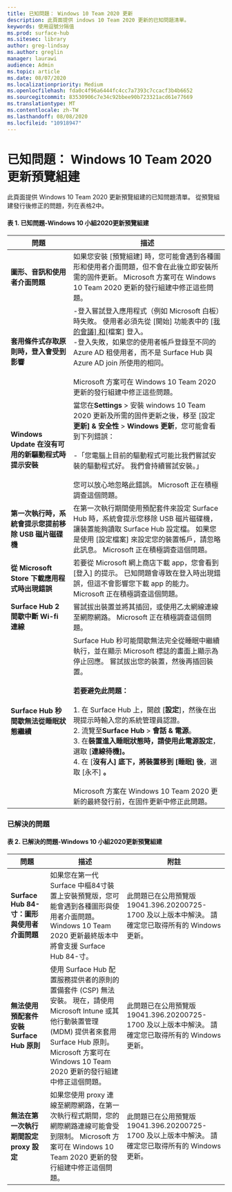 ```yaml
---
title: 已知問題： Windows 10 Team 2020 更新
description: 此頁面提供 indows 10 Team 2020 更新的已知問題清單。
keywords: 使用逗號分隔值
ms.prod: surface-hub
ms.sitesec: library
author: greg-lindsay
ms.author: greglin
manager: laurawi
audience: Admin
ms.topic: article
ms.date: 08/07/2020
ms.localizationpriority: Medium
ms.openlocfilehash: fda0c4f96a6444fc4cc7a7393c7ccacf3b4b6652
ms.sourcegitcommit: 83530906c7e34c92bbee90b723321acd61e77669
ms.translationtype: MT
ms.contentlocale: zh-TW
ms.lasthandoff: 08/08/2020
ms.locfileid: "10918947"
---
```

# 已知問題： Windows 10 Team 2020 更新預覽組建 

此頁面提供 Windows 10 Team 2020 更新預覽組建的已知問題清單。 從預覽組建發行後修正的問題，列在表格2中。 

#### 表 1. 已知問題-Windows 10 小組2020更新預覽組建 

| 問題                                                                     | 描述                                                                                                                                                                                                                                                                                                                                                                                                                                                                                                                                                                                                                                                                                       |
| ------------------------------------------------------------------------- | ------------------------------------------------------------------------------------------------------------------------------------------------------------------------------------------------------------------------------------------------------------------------------------------------------------------------------------------------------------------------------------------------------------------------------------------------------------------------------------------------------------------------------------------------------------------------------------------------------------------------------------------------------------------------------------------------- |
| **圖形、音訊和使用者介面問題**                            | 如果您安裝 [預覽組建] 時，您可能會遇到各種圖形和使用者介面問題，但不會在此後立即安裝所需的固件更新。 Microsoft 方案可在 Windows 10 Team 2020 更新的發行組建中修正這些問題。                                                                                                                                                                                                                                                                                                                                                                                                                                  |
| **套用條件式存取原則時，登入會受到影響**      | -登入嘗試登入應用程式（例如 Microsoft 白板）時失敗。 使用者必須先從 [開始] 功能表中的 [[我的會議] 和](https://support.microsoft.com/help/4506480/sign-in-to-see-your-meetings-and-files-on-surface-hub)[檔案] 登入。<br>-登入失敗，如果您的使用者帳戶登錄至不同的 Azure AD 租使用者，而不是 Surface Hub 與 Azure AD join 所使用的相同。<br><br>Microsoft 方案可在 Windows 10 Team 2020 更新的發行組建中修正這些問題。                                                                                                                                                                                              |
| **Windows Update 在沒有可用的新驅動程式時提示安裝** | 當您在**Settings**  >  安裝 windows 10 Team 2020 更新及所需的固件更新之後，移至 [設定**更新] & 安全性**  >  **Windows 更新**，您可能會看到下列錯誤：<br><br>-「您電腦上目前的驅動程式可能比我們嘗試安裝的驅動程式好。 我們會持續嘗試安裝。」<br><br>您可以放心地忽略此錯誤。 Microsoft 正在積極調查這個問題。                                                                                                                                                                                                                                                                              |
| **第一次執行時，系統會提示您提前移除 USB 磁片磁碟機**               | 在第一次執行期間使用預配套件來設定 Surface Hub 時，系統會提示您移除 USB 磁片磁碟機，讓裝置能夠讀取 Surface Hub 設定檔。 如果您是使用 [設定檔案] 來設定您的裝置帳戶，請忽略此訊息。 Microsoft 正在積極調查這個問題。                                                                                                                                                                                                                                                                                                                                                                          |
| **從 Microsoft Store 下載應用程式時出現錯誤**          | 若要從 Microsoft 網上商店下載 app，您會看到 [登入] 的提示。 已知問題會導致在登入時出現錯誤，但這不會影響您下載 app 的能力。 Microsoft 正在積極調查這個問題。                                                                                                                                                                                                                                                                                                                                                                                                                                                     |
| **Surface Hub 2 間歇中斷 Wi-fi 連線**                  | 嘗試拔出裝置並將其插回，或使用乙太網線連線至網際網路。 Microsoft 正在積極調查這個問題。                                                                                                                                                                                                                                                                                                                                                                                                                                                                                                                                        |
| **Surface Hub 秒間歇無法從睡眠狀態繼續**              | Surface Hub 秒可能間歇無法完全從睡眠中繼續執行，並在顯示 Microsoft 標誌的畫面上顯示為停止回應。 嘗試拔出您的裝置，然後再插回裝置。<br><br>**若要避免此問題：**<br><br>1. 在 Surface Hub 上，開啟 [**設定**]，然後在出現提示時輸入您的系統管理員認證。<br>2. 流覽至**Surface Hub**  >  **會話 & 電源**。<br>3. 在**裝置進入睡眠狀態時，請使用此電源設定**，選取 [**連線待機]。**<br>4. 在 [**沒有人] 底下，將裝置移到 [睡眠] 後**，選取 [永不] **。**<br><br>Microsoft 方案在 Windows 10 Team 2020 更新的最終發行前，在固件更新中修正此問題。 |

 
### 已解決的問題

#### 表 2. 已解決的問題-Windows 10 小組2020更新預覽組建 

 問題                                                                  | 描述                                                                                                                                                                                                                                                                                                               | 附註                                                                                                                                      |
| ---------------------------------------------------------------------- | ------------------------------------------------------------------------------------------------------------------------------------------------------------------------------------------------------------------------------------------------------------------------------------------------------------------------- | ------------------------------------------------------------------------------------------------------------------------------------------ |
| **Surface Hub 84-寸：圖形與使用者介面問題**            | 如果您在第一代 Surface 中樞84寸裝置上安裝預覽版，您可能會遇到各種圖形與使用者介面問題。 Windows 10 Team 2020 更新最終版本中將會支援 Surface Hub 84-寸。                                                                           | 此問題已在公用預覽版 19041.396.20200725-1700 及以上版本中解決。 請確定您已取得所有的 Windows 更新。 |
| **無法使用預配套件安裝 Surface Hub 原則** | 使用 Surface Hub 配置服務提供者的原則的置備套件 (CSP) 無法安裝。 現在，請使用 Microsoft Intune 或其他行動裝置管理 (MDM) 提供者來套用 Surface Hub 原則。 Microsoft 方案可在 Windows 10 Team 2020 更新的發行組建中修正這個問題。 | 此問題已在公用預覽版 19041.396.20200725-1700 及以上版本中解決。 請確定您已取得所有的 Windows 更新。 |
| **無法在第一次執行期間設定 proxy 設定**                   | 如果您使用 proxy 連線至網際網路，在第一次執行程式期間，您的網際網路連線可能會受到限制。 Microsoft 方案可在 Windows 10 Team 2020 更新的發行組建中修正這個問題。                                                                                                            | 此問題已在公用預覽版 19041.396.20200725-1700 及以上版本中解決。 請確定您已取得所有的 Windows 更新。 |

 

